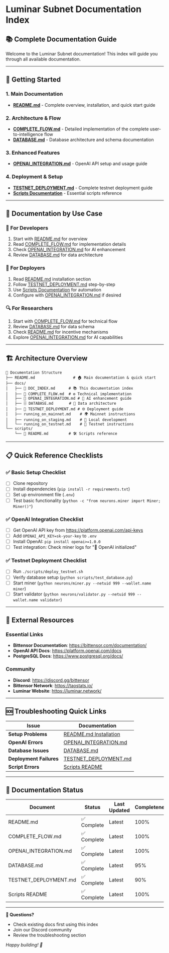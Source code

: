 # Luminar Subnet Documentation Index

## 📚 **Complete Documentation Guide**

Welcome to the Luminar Subnet documentation! This index will guide you through all available documentation.

---

## 🚀 **Getting Started**

### 1. **Main Documentation**
- **[README.md](../README.md)** - Complete overview, installation, and quick start guide

### 2. **Architecture & Flow**
- **[COMPLETE_FLOW.md](COMPLETE_FLOW.md)** - Detailed implementation of the complete user-to-intelligence flow
- **[DATABASE.md](DATABASE.md)** - Database architecture and schema documentation

### 3. **Enhanced Features**
- **[OPENAI_INTEGRATION.md](OPENAI_INTEGRATION.md)** - OpenAI API setup and usage guide

### 4. **Deployment & Setup**
- **[TESTNET_DEPLOYMENT.md](TESTNET_DEPLOYMENT.md)** - Complete testnet deployment guide
- **[Scripts Documentation](../scripts/README.md)** - Essential scripts reference

---

## 📖 **Documentation by Use Case**

### **🔧 For Developers**
1. Start with [README.md](../README.md) for overview
2. Read [COMPLETE_FLOW.md](COMPLETE_FLOW.md) for implementation details
3. Check [OPENAI_INTEGRATION.md](OPENAI_INTEGRATION.md) for AI enhancement
4. Review [DATABASE.md](DATABASE.md) for data architecture

### **🚀 For Deployers**
1. Read [README.md](../README.md) installation section
2. Follow [TESTNET_DEPLOYMENT.md](TESTNET_DEPLOYMENT.md) step-by-step
3. Use [Scripts Documentation](../scripts/README.md) for automation
4. Configure with [OPENAI_INTEGRATION.md](OPENAI_INTEGRATION.md) if desired

### **🔍 For Researchers**
1. Start with [COMPLETE_FLOW.md](COMPLETE_FLOW.md) for technical flow
2. Review [DATABASE.md](DATABASE.md) for data schema
3. Check [README.md](../README.md) for incentive mechanisms
4. Explore [OPENAI_INTEGRATION.md](OPENAI_INTEGRATION.md) for AI capabilities

---

## 🏗️ **Architecture Overview**

```
📁 Documentation Structure
├── README.md                 # 🏠 Main documentation & quick start
├── docs/
│   ├── 📖 DOC_INDEX.md      # 📚 This documentation index  
│   ├── 🔄 COMPLETE_FLOW.md  # ⚙️ Technical implementation
│   ├── 🤖 OPENAI_INTEGRATION.md # 🧠 AI enhancement guide
│   ├── 🗄️ DATABASE.md       # 💾 Data architecture
│   ├── 🚀 TESTNET_DEPLOYMENT.md # 🌐 Deployment guide
│   ├── running_on_mainnet.md    # 🌍 Mainnet instructions
│   ├── running_on_staging.md    # 🧪 Local development
│   └── running_on_testnet.md    # 🧪 Testnet instructions
└── scripts/
    └── 📝 README.md         # 🛠️ Scripts reference
```

---

## 📋 **Quick Reference Checklists**

### **✅ Basic Setup Checklist**
- [ ] Clone repository
- [ ] Install dependencies (`pip install -r requirements.txt`)
- [ ] Set up environment file (`.env`)
- [ ] Test basic functionality (`python -c "from neurons.miner import Miner; Miner()"`)

### **✅ OpenAI Integration Checklist**
- [ ] Get OpenAI API key from https://platform.openai.com/api-keys
- [ ] Add `OPENAI_API_KEY=sk-your-key` to `.env`
- [ ] Install OpenAI: `pip install openai>=1.0.0`
- [ ] Test integration: Check miner logs for "🤖 OpenAI initialized"

### **✅ Testnet Deployment Checklist**
- [ ] Run `./scripts/deploy_testnet.sh`
- [ ] Verify database setup (`python scripts/test_database.py`)
- [ ] Start miner (`python neurons/miner.py --netuid 999 --wallet.name miner`)
- [ ] Start validator (`python neurons/validator.py --netuid 999 --wallet.name validator`)

---

## 🔗 **External Resources**

### **Essential Links**
- **Bittensor Documentation**: https://bittensor.com/documentation/
- **OpenAI API Docs**: https://platform.openai.com/docs
- **PostgreSQL Docs**: https://www.postgresql.org/docs/

### **Community**
- **Discord**: https://discord.gg/bittensor
- **Bittensor Network**: https://taostats.io/
- **Luminar Website**: https://luminar.network/

---

## 🆘 **Troubleshooting Quick Links**

| Issue | Documentation |
|-------|---------------|
| **Setup Problems** | [README.md Installation](../README.md#installation) |
| **OpenAI Errors** | [OPENAI_INTEGRATION.md](OPENAI_INTEGRATION.md) |
| **Database Issues** | [DATABASE.md](DATABASE.md) |
| **Deployment Failures** | [TESTNET_DEPLOYMENT.md](TESTNET_DEPLOYMENT.md) |
| **Script Errors** | [Scripts README](../scripts/README.md) |

---

## 📝 **Documentation Status**

| Document | Status | Last Updated | Completeness |
|----------|--------|--------------|--------------|
| README.md | ✅ Complete | Latest | 100% |
| COMPLETE_FLOW.md | ✅ Complete | Latest | 100% |
| OPENAI_INTEGRATION.md | ✅ Complete | Latest | 100% |
| DATABASE.md | ✅ Complete | Latest | 95% |
| TESTNET_DEPLOYMENT.md | ✅ Complete | Latest | 90% |
| Scripts README | ✅ Complete | Latest | 100% |

---

**📧 Questions?** 
- Check existing docs first using this index
- Join our Discord community
- Review the troubleshooting section

*Happy building! 🚀*
